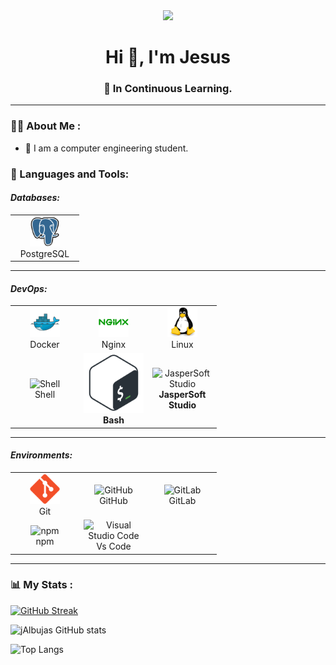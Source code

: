 <div id="header" align="center">
    <img src="https://media.giphy.com/media/QZkpIdieotn3i/giphy.gif" width="200" />
    <h1 align="center">Hi 👋, I'm Jesus</h1>
    <h3 align="center">🌱 In Continuous Learning.</h3>
</div>

---

### 👨‍💻 About Me :

- 📝 I am a computer engineering student.

<div align="left">
    <h3>🔨 Languages and Tools:</h3>

#### ***Databases:***

<table>
  <tr>
    <td align="center" width="96">
      <img alt="PostgreSQL" width="48" height="48" src="https://raw.githubusercontent.com/devicons/devicon/55609aa5bd817ff167afce0d965585c92040787a/icons/postgresql/postgresql-original.svg"/>
      <br>PostgreSQL
    </td>
  </tr>
</table>

---

#### ***DevOps:***

<table>
  <tr>
    <td align="center" width="96">
      <img alt="Docker" width="48" height="48" src="https://raw.githubusercontent.com/devicons/devicon/55609aa5bd817ff167afce0d965585c92040787a/icons/docker/docker-original.svg">
      <br>Docker
    </td>
    <td align="center" width="96">
      <img alt="Nginx" width="48" height="48" src="https://raw.githubusercontent.com/devicons/devicon/55609aa5bd817ff167afce0d965585c92040787a/icons/nginx/nginx-original.svg"/>
      <br>Nginx
    </td>
    <td align="center" width="96">
      <img alt="linux" width="48" height="48" src="https://raw.githubusercontent.com/devicons/devicon/55609aa5bd817ff167afce0d965585c92040787a/icons/linux/linux-original.svg"/>
      <br>Linux
    </td>
  <tr>
    <td align="center" width="96">
      <img alt="Shell" width="48" height="48" src="https://www.vectorlogo.zone/logos/shell/shell-icon.svg"/>
      <br>Shell
    </td>
    <td align="center" width="96">
      <img alt="Bash" src="https://raw.githubusercontent.com/devicons/devicon/55609aa5bd817ff167afce0d965585c92040787a/icons/bash/bash-original.svg"/>
      <br>
      <b>Bash</b>
    </td>
     <td align="center" width="96">
      <img alt="JasperSoft Studio" src="https://d7umqicpi7263.cloudfront.net/img/product/41a2b8af-4e81-4903-8ca0-ba34a14f0d77/778623ba-89ee-4ffe-9a40-7187ebc269b9.png"/>
      <br>
      <b>JasperSoft Studio</b>
    </td>
</table>

---

#### ***Environments:***

<table>
  <tr>
    <td align="center" width="96">
      <img alt="Git" width="48" height="48" src="https://raw.githubusercontent.com/devicons/devicon/55609aa5bd817ff167afce0d965585c92040787a/icons/git/git-original.svg"/>
      <br>Git
    </td>
    <td align="center" width="96">
      <img alt="GitHub" width="48" height="48" src="https://www.vectorlogo.zone/logos/github/github-tile.svg"/>
      <br>GitHub
    </td>
    <td align="center" width="96">
      <img alt="GitLab" width="48" height="48" src="https://www.vectorlogo.zone/logos/gitlab/gitlab-icon.svg"/>
      <br>GitLab
    </td>
  <tr>
    <td align="center" width="96">
      <img alt="npm" width="48" height="48" src="https://www.vectorlogo.zone/logos/npmjs/npmjs-ar21.svg"/>
      <br>npm
    </td>
    <td align="center" width="96">
      <img alt="Visual Studio Code" width="48" height="48" src="https://www.vectorlogo.zone/logos/visualstudio_code/visualstudio_code-icon.svg">
      <br>Vs Code
    </td>
</table>

---

### 📊 My Stats :

[![GitHub Streak](http://github-readme-streak-stats.herokuapp.com?user=jesusalbujas&theme=github-dark-blue&date_format=j%20M%5B%20Y%5D)](https://git.io/streak-stats)

![jAlbujas GitHub stats](https://github-readme-stats.vercel.app/api?username=jesusalbujas&show_icons=true&theme=transparent)

![Top Langs](https://github-readme-stats.vercel.app/api/top-langs/?username=jesusalbujas&layout=donut&theme=dark)
